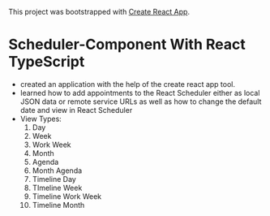 This project was bootstrapped with [Create React App](https://github.com/facebook/create-react-app).

# Scheduler-Component With React TypeScript
- created an application with the help of the create react app tool. 
- learned how to add appointments to the React Scheduler either as local JSON data or remote service URLs as well as how to change the default date and view in React Scheduler
- View Types:
    1. Day
    2. Week 
    3. Work Week
    4. Month
    5. Agenda
    6. Month Agenda
    7. Timeline Day
    8. TImeline Week
    9. Timeline Work Week
    10. Timeline Month